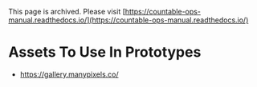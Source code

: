 This page is archived. Please visit [https://countable-ops-manual.readthedocs.io/](https://countable-ops-manual.readthedocs.io/)
# Assets To Use In Prototypes

  * https://gallery.manypixels.co/
